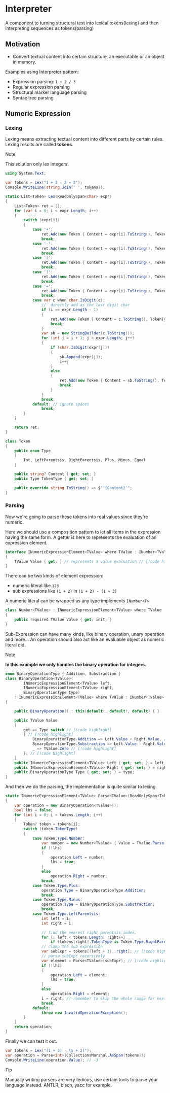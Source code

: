 # Interpreter

A component to turning structural text into lexical tokens(lexing) and then interpreting sequences as tokens(parsing)

## Motivation

- Convert textual content into certain structure, an executable or an object in memory.

Examples using Interpreter pattern:

- Expression parsing: `1 + 2 / 3`
- Regular expression parsing
- Structural marker language parsing
- Syntax tree parsing

## Numeric Expression

### Lexing

Lexing means extracting textual content into different parts by certain rules.
Lexing results are called **tokens**.

> [!NOTE]
> This solution only lex integers.

```cs
using System.Text;

var tokens = Lex("1 + 3 - 2 = 2");
Console.WriteLine(string.Join(' ', tokens));

static List<Token> Lex(ReadOnlySpan<char> expr)
{
    List<Token> ret = [];
    for (var i = 0; i < expr.Length; i++)
    {
        switch (expr[i])
        {
            case '+':
                ret.Add(new Token { Content = expr[i].ToString(), TokenType = Token.Type.Plus });
                break;
            case '-':
                ret.Add(new Token { Content = expr[i].ToString(), TokenType = Token.Type.Minus });
                break;
            case '(':
                ret.Add(new Token { Content = expr[i].ToString(), TokenType = Token.Type.LeftParentsis });
                break;
            case ')':
                ret.Add(new Token { Content = expr[i].ToString(), TokenType = Token.Type.RightParentsis });
                break;
            case '=':
                ret.Add(new Token { Content = expr[i].ToString(), TokenType = Token.Type.Equal });
                break;
            case var c when char.IsDigit(c):
                //  directly add as the last digit char
                if (i == expr.Length - 1)
                {
                    ret.Add(new Token { Content = c.ToString(), TokenType = Token.Type.Int });
                    break;
                }
                var sb = new StringBuilder(c.ToString());
                for (int j = i + 1; j < expr.Length; j++)
                {
                    if (char.IsDigit(expr[j]))
                    {
                        sb.Append(expr[j]);
                        i++;
                    }
                    else
                    {
                        ret.Add(new Token { Content = sb.ToString(), TokenType = Token.Type.Int });
                        break;
                    }
                }
                break;
            default: // ignore spaces
                break;
        }
    }

    return ret;
}

class Token
{
    public enum Type
    {
        Int, LeftParentsis, RightParentsis, Plus, Minus, Equal
    }

    public string? Content { get; set; }
    public Type TokenType { get; set; }

    public override string ToString() => $"'{Content}'";
}
```

### Parsing

Now we're going to parse these tokens into real values since they're numeric.

Here we should use a composition pattern to let all items in the expression having the same form.
A getter is here to represents the evaluation of an expression element.

```cs
interface INumericExpressionElement<TValue> where TValue : INumber<TValue>
{
    TValue Value { get; } // represents a value evaluation // [!code highlight] 
}
```

There can be two kinds of element expression:

- numeric literal like `123`
- sub expressions like `(1 + 2)` in `(1 + 2) - (1 + 3)`

A numeric literal can be wrapped as any type implements `INumber<T>`
```cs
class Number<TValue> : INumericExpressionElement<TValue> where TValue : INumber<TValue>
{
    public required TValue Value { get; init; }
}
```

Sub-Expression can have many kinds, like binary operation, unary operation and more...
An operation should also act like an evaluable object as numeric literal did.

> [!NOTE]
> **In this example we only handles the binary operation for integers.**

```cs
enum BinaryOperationType { Addition, Substraction }
class BinaryOperation<TValue>(
        INumericExpressionElement<TValue> left,
        INumericExpressionElement<TValue> right,
        BinaryOperationType type)
    : INumericExpressionElement<TValue> where TValue : INumber<TValue> // [!code highlight] 
{

    public BinaryOperation() : this(default!, default!, default) { }

    public TValue Value
    {
        get => Type switch // [!code highlight] 
        { // [!code highlight] 
            BinaryOperationType.Addition => Left.Value + Right.Value, // [!code highlight] 
            BinaryOperationType.Substraction => Left.Value - Right.Value, // [!code highlight] 
            _ => TValue.Zero // [!code highlight] 
        }; // [!code highlight] 
    }
    public INumericExpressionElement<TValue> Left { get; set; } = left;
    public INumericExpressionElement<TValue> Right { get; set; } = right;
    public BinaryOperationType Type { get; set; } = type;
}
```

And then we do the parsing, the implementation is quite similar to lexing.

```cs
static INumericExpressionElement<TValue> Parse<TValue>(ReadOnlySpan<Token> tokens) where TValue : INumber<TValue>
{
    var operation = new BinaryOperation<TValue>();
    bool lhs = false;
    for (int i = 0; i < tokens.Length; i++)
    {
        Token? token = tokens[i];
        switch (token.TokenType)
        {
            case Token.Type.Number:
                var number = new Number<TValue> { Value = TValue.Parse(token.Content.AsSpan(), NumberStyles.Number, null) };
                if (!lhs)
                {
                    operation.Left = number;
                    lhs = true;
                }
                else
                    operation.Right = number;
                break;
            case Token.Type.Plus:
                operation.Type = BinaryOperationType.Addition;
                break;
            case Token.Type.Minus:
                operation.Type = BinaryOperationType.Substraction;
                break;
            case Token.Type.LeftParentsis:
                int left = i;
                int right = i;

                // find the nearest right parentsis index.
                for (; left < tokens.Length; right++)
                    if (tokens[right].TokenType is Token.Type.RightParentsis) break;
                // clamp the sub expression
                var subExpr = tokens[(left + 1)..right]; // [!code highlight] 
                // parse subExpr recursively
                var element = Parse<TValue>(subExpr); // [!code highlight] 
                if (!lhs)
                {
                    operation.Left = element;
                    lhs = true;
                }
                else
                    operation.Right = element;
                i = right; // remember to skip the whole range for next iteration. // [!code highlight] 
                break;
            default:
                throw new InvalidOperationException();
        }
    }
    return operation;
}
```

Finally we can test it out.

```cs
var tokens = Lex("(1 + 3) - (5 + 2)");
var operation = Parse<int>(CollectionsMarshal.AsSpan(tokens));
Console.WriteLine(operation.Value); // -3
```

> [!TIP]
> Manually writing parsers are very tedious, use certain tools to parse your language instead.
> ANTLR, bison, yacc for example.
